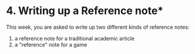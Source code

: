 # 4. Writing up a Reference note\*

This week, you are asked to write up two different kinds of reference notes:

1. a reference note for a traditional academic article
2. a "reference" note for a game
